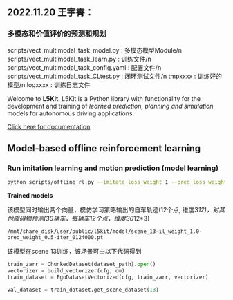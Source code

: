 ## 2022.11.20 王宇霄：
### 多模态和价值评价的预测和规划
scripts/vect_multimodal_task_model.py : 多模态模型Module/n
scripts/vect_multimodal_task_learn.py : 训练文件/n
scripts/vect_multimodal_task_config.yaml : 配置文件/n
scripts/vect_multimodal_task_CLtest.py : 闭环测试文件/n
tmpxxxx : 训练好的模型/n
logxxxx : 训练日志文件


Welcome to **L5Kit**. L5Kit is a Python library with functionality for the development and training of *learned prediction, planning and simulation* models for autonomous driving applications.

[Click here for documentation](https://woven-planet.github.io/l5kit)

## Model-based offline reinforcement learning

### Run imitation learning and motion prediction (model learning)

```bash
python scripts/offline_rl.py --imitate_loss_weight 1 --pred_loss_weight 1 --cuda_id 1
```

**Trained models**

该模型同时输出两个向量，模仿学习策略输出的自车轨迹(12个点, 维度3*12)，对其他障碍物预测(30辆车，每辆车12个点，维度30*12*3)

`/mnt/share_disk/user/public/l5kit/model/scene_13-il_weight_1.0-pred_weight_0.5-iter_0124000.pt`

该模型在scene 13训练，该场景可由以下代码得到

```python
train_zarr = ChunkedDataset(dataset_path).open()
vectorizer = build_vectorizer(cfg, dm)
train_dataset = EgoDatasetVectorized(cfg, train_zarr, vectorizer)

val_dataset = train_dataset.get_scene_dataset(13)
```


